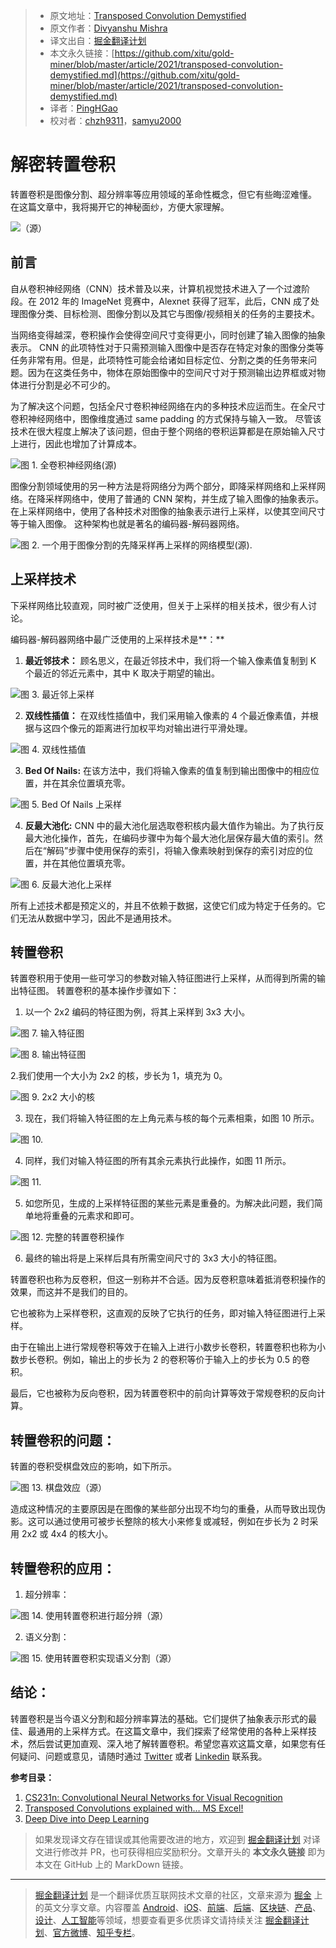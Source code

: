 > * 原文地址：[Transposed Convolution Demystified](https://towardsdatascience.com/transposed-convolution-demystified-84ca81b4baba)
> * 原文作者：[Divyanshu Mishra](https://medium.com/@mdivyanshu.ai)
> * 译文出自：[掘金翻译计划](https://github.com/xitu/gold-miner)
> * 本文永久链接：[https://github.com/xitu/gold-miner/blob/master/article/2021/transposed-convolution-demystified.md](https://github.com/xitu/gold-miner/blob/master/article/2021/transposed-convolution-demystified.md)
> * 译者：[PingHGao](https://github.com/PingHGao)
> * 校对者：[chzh9311](https://github.com/chzh9311)，[samyu2000](https://github.com/samyu2000)

# 解密转置卷积

转置卷积是图像分割、超分辨率等应用领域的革命性概念，但它有些晦涩难懂。 在这篇文章中，我将揭开它的神秘面纱，方便大家理解。

![（[源](https://imgflip.com/memegenerator/7296870/Confused-Baby)）](https://cdn-images-1.medium.com/max/2000/0*ilAQO9B3hm5waqqq)

## 前言

自从卷积神经网络（CNN）技术普及以来，计算机视觉技术进入了一个过渡阶段。在 2012 年的 ImageNet 竞赛中，Alexnet 获得了冠军，此后，CNN 成了处理图像分类、目标检测、图像分割以及其它与图像/视频相关的任务的主要技术。

当网络变得越深，卷积操作会使得空间尺寸变得更小，同时创建了输入图像的抽象表示。 CNN 的此项特性对于只需预测输入图像中是否存在特定对象的图像分类等任务非常有用。但是，此项特性可能会给诸如目标定位、分割之类的任务带来问题。因为在这类任务中，物体在原始图像中的空间尺寸对于预测输出边界框或对物体进行分割是必不可少的。

为了解决这个问题，包括全尺寸卷积神经网络在内的多种技术应运而生。在全尺寸卷积神经网络中，图像维度通过 same padding 的方式保持与输入一致。 尽管该技术在很大程度上解决了该问题，但由于整个网络的卷积运算都是在原始输入尺寸上进行，因此也增加了计算成本。

![**图 1.** 全卷积神经网络([源](https://arxiv.org/abs/1411.4038))](https://cdn-images-1.medium.com/max/2000/0*jS2M_DNV6Z2YkhJ1.png)

图像分割领域使用的另一种方法是将网络分为两个部分，即降采样网络和上采样网络。在降采样网络中，使用了普通的 CNN 架构，并生成了输入图像的抽象表示。在上采样网络中，使用了各种技术对图像的抽象表示进行上采样，以使其空间尺寸等于输入图像。 这种架构也就是著名的编码器-解码器网络。

![**图 2**. 一个用于图像分割的先降采样再上采样的网络模型([源](https://arxiv.org/abs/1505.04366)).](https://cdn-images-1.medium.com/max/2000/0*t-FynrY2FJnaExY_.png)

## 上采样技术

下采样网络比较直观，同时被广泛使用，但关于上采样的相关技术，很少有人讨论。

编码器-解码器网络中最广泛使用的上采样技术是**：**

1. **最近邻技术：** 顾名思义，在最近邻技术中，我们将一个输入像素值复制到 K 个最近的邻近元素中，其中 K 取决于期望的输出。

![**图 3**. 最近邻上采样](https://cdn-images-1.medium.com/max/2000/0*0EJ025oepLbyi-Zd.png)

2. **双线性插值：** 在双线性插值中，我们采用输入像素的 4 个最近像素值，并根据与这四个像元的距离进行加权平均对输出进行平滑处理。

![**图 4.** 双线性插值](https://cdn-images-1.medium.com/max/2000/0*tWSnVE_JhDSZq8HQ)

3. **Bed Of Nails:** 在该方法中，我们将输入像素的值复制到输出图像中的相应位置，并在其余位置填充零。

![**图 5.** Bed Of Nails 上采样](https://cdn-images-1.medium.com/max/2000/1*LJAl2rkIfFTDRIQanIbfRQ.png)

4. **反最大池化:** CNN 中的最大池化层选取卷积核内最大值作为输出。为了执行反最大池化操作，首先，在编码步骤中为每个最大池化层保存最大值的索引。然后在“解码”步骤中使用保存的索引，将输入像素映射到保存的索引对应的位置，并在其他位置填充零。

![**图 6.** 反最大池化上采样](https://cdn-images-1.medium.com/max/2018/1*Mog6cmBG4XzLa0IFbjZIaA.png)

所有上述技术都是预定义的，并且不依赖于数据，这使它们成为特定于任务的。它们无法从数据中学习，因此不是通用技术。

## 转置卷积

转置卷积用于使用一些可学习的参数对输入特征图进行上采样，从而得到所需的输出特征图。
转置卷积的基本操作步骤如下：
1. 以一个 2x2 编码的特征图为例，将其上采样到 3x3 大小。

![**图 7.** 输入特征图](https://cdn-images-1.medium.com/max/2000/1*BMJnnOKPhK8hoFP6sQ9edQ.png)

![**图 8.** 输出特征图](https://cdn-images-1.medium.com/max/2000/1*VxtMdM-DsGwIa51GyDx-XQ.png)

2.我们使用一个大小为 2x2 的核，步长为 1，填充为 0。

![**图 9.** 2x2 大小的核](https://cdn-images-1.medium.com/max/2000/1*e6UnrcsFRaOidCq7mwJpTA.png)

3. 现在，我们将输入特征图的左上角元素与核的每个元素相乘，如图 10 所示。

![**图 10.**](https://cdn-images-1.medium.com/max/2000/1*7hVid7EAqCPkG6sEjHMI5w.png)

4. 同样，我们对输入特征图的所有其余元素执行此操作，如图 11 所示。

![**图 11.**](https://cdn-images-1.medium.com/max/2000/1*yxBd_pCiEVVwEQFmc-Heog.png)

5. 如您所见，生成的上采样特征图的某些元素是重叠的。为解决此问题，我们简单地将重叠的元素求和即可。

![**图 12.** 完整的转置卷积操作](https://cdn-images-1.medium.com/max/2000/1*faRskFzI7GtvNCLNeCN8cg.png)

6. 最终的输出将是上采样后具有所需空间尺寸的 3x3 大小的特征图。

转置卷积也称为反卷积，但这一别称并不合适。因为反卷积意味着抵消卷积操作的效果，而这并不是我们的目的。

它也被称为上采样卷积，这直观的反映了它执行的任务，即对输入特征图进行上采样。

由于在输出上进行常规卷积等效于在输入上进行小数步长卷积，转置卷积也称为小数步长卷积。例如，输出上的步长为 2 的卷积等价于输入上的步长为 0.5 的卷积。

最后，它也被称为反向卷积，因为转置卷积中的前向计算等效于常规卷积的反向计算。

## 转置卷积的问题：

转置的卷积受棋盘效应的影响，如下所示。

![**图 13.** 棋盘效应（[源](https://distill.pub/2016/deconv-checkerboard/)）](https://cdn-images-1.medium.com/max/2194/1*4Tsf3dlg7Wlhrt0D7k7osA.png)

造成这种情况的主要原因是在图像的某些部分出现不均匀的重叠，从而导致出现伪影。这可以通过使用可被步长整除的核大小来修复或减轻，例如在步长为 2 时采用 2x2 或 4x4 的核大小。

## 转置卷积的应用：

1. 超分辨率：

![**图 14.** 使用转置卷积进行超分辨（[源](http://openaccess.thecvf.com/content_ECCV_2018/html/Seong-Jin_Park_SRFeat_Single_Image_ECCV_2018_paper.html)）](https://cdn-images-1.medium.com/max/NaN/0*kIeyw3eMk-e1UchK.png)

2. 语义分割：

![**图 15.** 使用转置卷积实现语义分割（[源](https://thegradient.pub/semantic-segmentation/)）](https://cdn-images-1.medium.com/max/2220/0*vk2xCr1r6ZaO7cYD.png)

## 结论：

转置卷积是当今语义分割和超分辨率算法的基础。它们提供了抽象表示形式的最佳、最通用的上采样方式。在这篇文章中，我们探索了经常使用的各种上采样技术，然后尝试更加直观、深入地了解转置卷积。希望您喜欢这篇文章，如果您有任何疑问、问题或意见，请随时通过 [Twitter](https://twitter.com/Perceptron97) 或者 [Linkedin](https://www.linkedin.com/in/divyanshu-mishra-ai/) 联系我。

**参考目录：**

1. [CS231n: Convolutional Neural Networks for Visual Recognition](https://www.youtube.com/watch?v=nDPWywWRIRo)
2. [Transposed Convolutions explained with… MS Excel!](https://medium.com/apache-mxnet/transposed-convolutions-explained-with-ms-excel-52d13030c7e8)
3. [Deep Dive into Deep Learning](http://d2l.ai/chapter_computer-vision/transposed-conv.html)

> 如果发现译文存在错误或其他需要改进的地方，欢迎到 [掘金翻译计划](https://github.com/xitu/gold-miner) 对译文进行修改并 PR，也可获得相应奖励积分。文章开头的 **本文永久链接** 即为本文在 GitHub 上的 MarkDown 链接。

---

> [掘金翻译计划](https://github.com/xitu/gold-miner) 是一个翻译优质互联网技术文章的社区，文章来源为 [掘金](https://juejin.im) 上的英文分享文章。内容覆盖 [Android](https://github.com/xitu/gold-miner#android)、[iOS](https://github.com/xitu/gold-miner#ios)、[前端](https://github.com/xitu/gold-miner#前端)、[后端](https://github.com/xitu/gold-miner#后端)、[区块链](https://github.com/xitu/gold-miner#区块链)、[产品](https://github.com/xitu/gold-miner#产品)、[设计](https://github.com/xitu/gold-miner#设计)、[人工智能](https://github.com/xitu/gold-miner#人工智能)等领域，想要查看更多优质译文请持续关注 [掘金翻译计划](https://github.com/xitu/gold-miner)、[官方微博](http://weibo.com/juejinfanyi)、[知乎专栏](https://zhuanlan.zhihu.com/juejinfanyi)。
